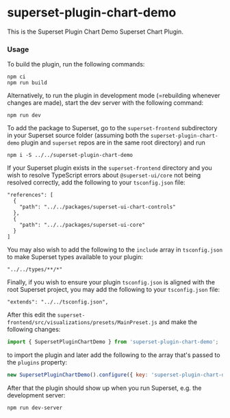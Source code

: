# superset-plugin-chart-demo

This is the Superset Plugin Chart Demo Superset Chart Plugin.

### Usage

To build the plugin, run the following commands:

```
npm ci
npm run build
```

Alternatively, to run the plugin in development mode (=rebuilding whenever changes are made), start the dev server with the following command:

```
npm run dev
```

To add the package to Superset, go to the `superset-frontend` subdirectory in your Superset source folder (assuming both the `superset-plugin-chart-demo` plugin and `superset` repos are in the same root directory) and run
```
npm i -S ../../superset-plugin-chart-demo
```

If your Superset plugin exists in the `superset-frontend` directory and you wish to resolve TypeScript errors about `@superset-ui/core` not being resolved correctly, add the following to your `tsconfig.json` file:

```
"references": [
  {
    "path": "../../packages/superset-ui-chart-controls"
  },
  {
    "path": "../../packages/superset-ui-core"
  }
]
```

You may also wish to add the following to the `include` array in `tsconfig.json` to make Superset types available to your plugin:

```
"../../types/**/*"
```

Finally, if you wish to ensure your plugin `tsconfig.json` is aligned with the root Superset project, you may add the following to your `tsconfig.json` file:

```
"extends": "../../tsconfig.json",
```

After this edit the `superset-frontend/src/visualizations/presets/MainPreset.js` and make the following changes:

```js
import { SupersetPluginChartDemo } from 'superset-plugin-chart-demo';
```

to import the plugin and later add the following to the array that's passed to the `plugins` property:
```js
new SupersetPluginChartDemo().configure({ key: 'superset-plugin-chart-demo' }),
```

After that the plugin should show up when you run Superset, e.g. the development server:

```
npm run dev-server
```
